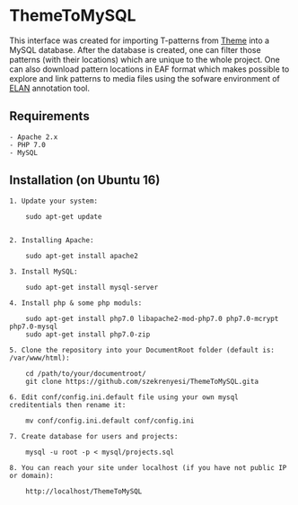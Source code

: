 # ThemeToMySQL

This interface was created for importing T-patterns from [Theme](http://patternvision.com/) into a MySQL database. After the database is created, one can filter those patterns (with their locations) which are unique to the whole project. One can also download pattern locations in EAF format which makes possible to explore and link patterns to media files using the sofware environment of [ELAN](https://tla.mpi.nl/tools/tla-tools/elan/) annotation tool.

## Requirements
	
	- Apache 2.x
	- PHP 7.0
	- MySQL

## Installation (on Ubuntu 16)
	
	1. Update your system: 
		
		sudo apt-get update
		

	2. Installing Apache: 
		
		sudo apt-get install apache2
	
	3. Install MySQL:

		sudo apt-get install mysql-server
		
	4. Install php & some php moduls:

		sudo apt-get install php7.0 libapache2-mod-php7.0 php7.0-mcrypt php7.0-mysql
		sudo apt-get install php7.0-zip

	5. Clone the repository into your DocumentRoot folder (default is: /var/www/html):
		
		cd /path/to/your/documentroot/
		git clone https://github.com/szekrenyesi/ThemeToMySQL.gita

	6. Edit conf/config.ini.default file using your own mysql creditentials then rename it:
		
		mv conf/config.ini.default conf/config.ini
		
	7. Create database for users and projects:
		
		mysql -u root -p < mysql/projects.sql

	8. You can reach your site under localhost (if you have not public IP or domain):

		http://localhost/ThemeToMySQL

	
